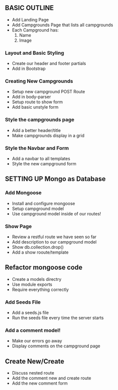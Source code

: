 

## BASIC OUTLINE

- Add Landing Page
- Add Campgrounds Page that lists all campgrounds
- Each Campground has:
  1. Name	
  2. Image

### Layout and Basic Styling

- Create our header and footer partials
- Add in Bootstrap

### Creating New Campgrounds

- Setup new campground POST Route
- Add in body-parser
- Setup route to show form
- Add basic unstyle form

### Style the campgrounds page

- Add a better header/title
- Make campgrounds display in a grid

### Style the Navbar and Form

- Add a navbar to all templates
- Style the new campground form

## SETTING UP Mongo as Database

### Add Mongoose

- Install and configure mongoose
- Setup campground model
- Use campground model inside of our routes!

### Show Page

- Review a restful route we have seen so far
- Add description to our campground model
- Show db.collection.drop()
- Add a show rooute/template

## Refactor mongoose code

- Create a models directry
- Use module exports
- Require everything correctly

### Add Seeds File

- Add a seeds.js file
- Run the seeds file every time the server starts

### Add a comment model!
- Make our errors go away
- Display comments on the campground page

## Create New/Create
- Discuss nested route
- Add the comment new and create route
- Add the new comment form



